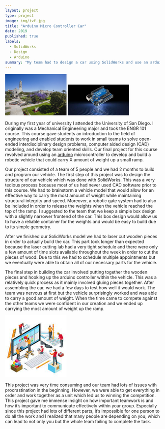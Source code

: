 ```yaml
---
layout: project
type: project
image: img/ivf.jpg
title: "Arduino Micro Controller Car"
date: 2019
published: true
labels:
  - SolidWorks
  - Design
  - Arduino
summary: "My team had to design a car using SolidWorks and use an arduino controller in order to traverse up a ramp."
---
```


<div class="text-center p-4">
  <img width="200px" src="../img/1601916185402.jpg" class="img-thumbnail" >
  <img width="200px" src="../img/images.jpg" class="img-thumbnail" >
</div>

During my first year of university I attended the University of San Diego. I originally was a Mechanical Engineering major and took the ENGR 101 course. This course gave students an introduction to the field of engineering and enabled students to work in small teams to solve open-ended interdisciplinary design problems, computer aided design (CAD) modeling, and develop team oriented skills. Our final project for this course revolved around using an [arduino](https://www.arduino.cc/) microcontroller to develop and build a robotic vehicle that could carry X amount of weight up a small ramp.

Our project consisted of a team of 5 people and we had 2 months to build and program our vehicle. The first step of this project was to design the structure of our vehicle which was done with SolidWorks. This was a very tedious process because most of us had never used CAD software prior to this course. We had to brainstorm a vehicle model that would allow for an effective way to carry the most amount of weight while maintaining structural integrity and speed. Moreover, a robotic gate system had to also be included in order to release the weights when the vehicle reached the top of the ramp. I suggested to the team that we keep a simple box design with a slightly narrower frontend of the car. This box design would allow us to have a reliable container for the weights and would be easy to build due to its simple geometry.

After we finished our SolidWorks model we had to laser cut wooden pieces in order to actually build the car. This part took longer than expected because the laser cutting lab had a very tight schedule and there were only a few amount of time slots available	throughout the week in order to cut the pieces of wood. Due to this we had to schedule multiple appointments but we eventually were able to obtain all of our necessary parts for the vehicle.

The final step in building the car involved putting together the wooden pieces and hooking up the arduino controller within the vehicle. This was a relatively quick process as it mainly involved gluing pieces together. After assembling the car, we had a few days to test how well it would work. The team was nervous at first but the vehicle surprisingly worked and was able to carry a good amount of weight. When the time came to compete against the other teams we were confident in our creation and we ended up carrying the most amount of weight up the ramp.

<img width="200px" src="../img/team.jpg" class="img-thumbnail" >

This project was very time consuming and our team had lots of issues with procrastination in the beginning. However, we were able to get everything in order and work together as a unit which led us to winning the competition. This project gave me immense insight on how important teamwork is and how it’s important to communicate effectively within your group. Especially since this project had lots of different parts, it’s impossible for one person to do all the work and I realized that many people are depending on you, which can lead to not only you but the whole team failing to complete the task.


